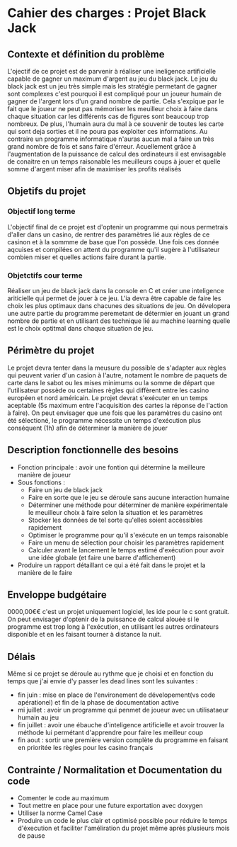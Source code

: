 # Cahier des charges : Projet Black Jack

## Contexte et définition du problème 

<p>L'ojectif de ce projet est de parvenir à réaliser une ineligence artificielle capable de gagner un maximum d'argent au jeu du black jack. Le jeu du black jack est un jeu très simple mais les stratégie permetant de gagner sont complexes c'est pourquoi il est compliqué pour un joueur humain de gagner de l'argent lors d'un grand nombre de partie. Cela s'expique par le fait que le joueur ne peut pas mémoriser les meuilleur choix à faire dans chaque situation car les différents cas de figures sont beaucoup trop nombreux. De plus, l'humain aura du mal à ce souvenir de toutes les carte qui sont deja sorties et il ne poura pas exploiter ces informations. Au contraire un programme informatique n'auras aucun mal a faire un très grand nombre de fois et sans faire d'érreur.
Acuellement grâce à l'augmentation de la puissance de calcul des ordinateurs il est envisagable de conaitre en un temps raisonable les meuilleurs coups à jouer et quelle somme d'argent miser afin de maximiser les profits réalisés</p> 

## Objetifs du projet

### Objectif long terme 

<p>L'objectif final de ce projet est d'optenir un programme qui nous permetrais d'aller dans un casino, de rentrer des paramètres lié aux règles de ce casinon et à la sommme de base que l'on possède. Une fois ces donnée aqcuises et compilées on attent du programme qu'il sugère à l'utilisateur combien miser et quelles actions faire durant la partie.</p>

### Objetctifs cour terme 

<p>Réaliser un jeu de black jack dans la console en C et créer une inteligence ariticielle qui permet de jouer à ce jeu. L'ia devra être capable de faire les choix les plus optimaux dans chacunes des situations de jeu. On dévelopera une autre partie du programme peremetant de détermier en jouant un grand nombre de partie et en utilisant des technique lié au machine learning quelle est le choix optitmal dans chaque situation de jeu.</p>

## Périmètre du projet 

<p>Le projet devra tenter dans la meusure du possible de s'adapter aux règles qui peuvent varier d'un casion à l'autre, notament le nombre de paquets de carte dans le sabot ou les mises minimums ou la somme de départ que l'utilisateur possède ou certaines règles qui diffèrent entre les casino européen et nord américain. Le projet devrat s'exécuter en un temps aceptable (5s maximum entre l'acquisition des cartes la réponse de l'action à faire). On peut envisager que une fois que les paramètres du casino ont été sélectioné, le programme nécessite un temps d'exécution plus conséquent (1h) afin de déterminer la manière de jouer</p>

## Description fonctionnelle des besoins

* Fonction principale : avoir une fontion qui détermine la meilleure manière de joueur 
* Sous fonctions :
  * Faire un jeu de black jack
  * Faire en sorte que le jeu se déroule sans aucune interaction humaine 
  * Déterminer une méthode pour déterminer de manière expérimentale le meuilleur choix à faire selon la situation et les paramètres 
  * Stocker les données de tel sorte qu'elles soient accèssibles rapidement
  * Optimiser le programme pour qu'il s'exécute en un temps raisonable
  * Faire un menu de sélection pour choisir les paramètres rapidement 
  * Calculer avant le lancement le temps estimé d'exécution pour avoir une idée globale (et faire une barre d'affichement)
* Produire un rapport détaillant ce qui a été fait dans le projet et la manière de le faire

## Enveloppe budgétaire

<p>0000,00€€ c'est un projet uniquement logiciel, les ide pour le c sont gratuit. On peut envisager d'optenir de la puissance de calcul alouée si le programme est trop long à l'exécution, en utilisant les autres ordinateurs disponible et en les faisant tourner à distance la nuit.</p>

## Délais

Même si ce projet se déroule au rythme que je choisi et en fonction du temps que j'ai envie d'y passer les dead lines sont les suivantes :

* fin juin : mise en place de l'environement de dévelopement(vs code apérationel) et fin de la phase de documentation active
* mi juillet : avoir un programme qui penmet de joueur avec un utilisataeur humain au jeu
* fin juillet : avoir une ébauche d'inteligence artificielle et avoir trouver la méthode lui permétant d'apprendre pour faire les meilleur coup
* fin aout : sortir une première version complète du programme en faisant en prioritée les règles pour les casino français 

## Contrainte / Normalitation et Documentation du code

* Comenter le code au maximum
* Tout mettre en place pour une future exportation avec doxygen
* Utiliser la norme Camel Case
* Produire un code le plus clair et optimisé possible pour réduire le temps d'éxecution et faciliter l'améliration du projet même après plusieurs mois de pause


